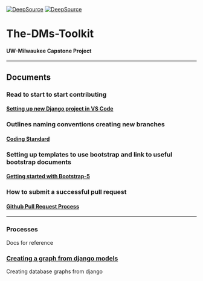 [![DeepSource](https://deepsource.io/gh/schiltz3/The-DMs-Toolkit.svg/?label=active+issues&show_trend=true&token=rxy07MpkDYvKHm4CClZMfTkh)](https://deepsource.io/gh/schiltz3/The-DMs-Toolkit/?ref=repository-badge)
[![DeepSource](https://deepsource.io/gh/schiltz3/The-DMs-Toolkit.svg/?label=resolved+issues&show_trend=true&token=rxy07MpkDYvKHm4CClZMfTkh)](https://deepsource.io/gh/schiltz3/The-DMs-Toolkit/?ref=repository-badge)

# The-DMs-Toolkit
#### UW-Milwaukee Capstone Project

---

## Documents

### Read to start to start contributing
#### [Setting up new Django project in VS Code](https://hackmd.io/Gyx05mb1QByIXcaZWXo6Tw) 


### Outlines naming conventions creating new branches
#### [Coding Standard](https://hackmd.io/@le-angle/S1LvuuxJj)

### Setting up templates to use bootstrap and link to useful bootstrap documents
#### [Getting started with Bootstrap-5](https://hackmd.io/@le-angle/ry7gpBlYt)

### How to submit a successful pull request
#### [Github Pull Request Process](https://hackmd.io/@le-angle/Skp9fH7KF)



---

### Processes
Docs for reference

### [Creating a graph from django models](https://hackmd.io/@le-angle/Syf6LcbOK)
Creating database graphs from django



